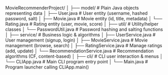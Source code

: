 MovieRecommenderProject/
│
├── model/                  # Plain Java objects representing data
│   ├── User.java           # User entity (username, hashed password, salt)
│   ├── Movie.java          # Movie entity (id, title, metadata)
│   └── Rating.java         # Rating entity (user, movie, score)
│
├── util/                   # Utility/helper classes
│   └── PasswordUtil.java   # Password hashing and salting functions
│
├── service/                # Business logic & algorithms
│   ├── UserService.java    # User management (signup, login)
│   ├── MovieService.java   # Movie management (browse, search)
│   ├── RatingService.java  # Manage ratings (add, update)
│   └── RecommendationService.java # Recommendation algorithms (CF, content-based)
│
├── cli/                    # CLI user interaction & menus
│   └── CLIApp.java         # Main CLI program entry point
│
└── Main.java               # Program launcher calling CLIApp.main()
